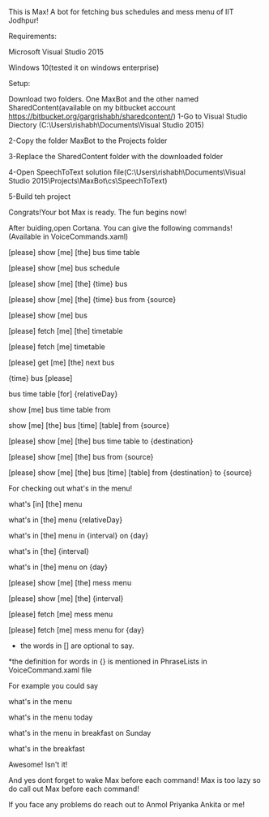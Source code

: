 This is Max! A bot for fetching bus schedules and mess menu of IIT Jodhpur!

Requirements:

Microsoft Visual Studio 2015

Windows 10(tested it on windows enterprise)

Setup:

Download two folders. One MaxBot and the other named SharedContent(available on my bitbucket account https://bitbucket.org/gargrishabh/sharedcontent/)
1-Go to Visual Studio Diectory (C:\Users\rishabh\Documents\Visual Studio 2015)

2-Copy the folder MaxBot to the Projects folder

3-Replace the SharedContent folder with the downloaded folder

4-Open SpeechToText solution file(C:\Users\rishabh\Documents\Visual Studio 2015\Projects\MaxBot\cs\SpeechToText)

5-Build teh project

Congrats!Your bot Max is ready. The fun begins now! 

After buiding,open Cortana. You can give the following commands! (Available in VoiceCommands.xaml)

[please] show [me] [the] bus time table 

[please] show [me] bus schedule

[please] show [me] [the] {time} bus 

[please] show [me] [the] {time} bus from {source}

[please] show [me] bus 

[please] fetch [me] [the] timetable 

[please] fetch [me] timetable 

[please] get [me] [the] next bus

{time} bus [please] 

bus time table [for] {relativeDay}

show [me] bus time table from 

show [me] [the] bus [time] [table] from {source}   

[please] show [me] [the] bus time table to {destination}

[please] show [me] [the] bus from {source}

[please] show [me] [the] bus [time] [table] from {destination} to {source} 


For checking out what's in the menu!

what's [in] [the] menu

what's in [the] menu {relativeDay}

what's in [the] menu in {interval} on {day}

what's in [the] {interval}

what's in [the] menu on {day}

[please] show [me] [the] mess menu

[please] show [me] [the] {interval}

[please] fetch [me] mess menu

[please] fetch [me] mess menu for {day}

* the words in [] are optional to say.

*the definition for words in {} is mentioned in PhraseLists in VoiceCommand.xaml file

For example you could say 

what's in the menu

what's in the menu today

what's in the menu in breakfast on Sunday

what's in the breakfast

Awesome! Isn't it!

And yes dont forget to wake Max before each command! Max is too lazy so do call out Max before each command!

If you face any problems do reach out to Anmol Priyanka Ankita or me! 
